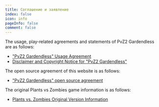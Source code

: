 ```yaml
---
title: Соглашение и заявление
index: false
icon: info
pageInfo: false
comment: false
---
```


The usage, play-related agreements and statements of PvZ2 Gardendless are as follows:

- ["PvZ2 Gardendless" Usage Agreement](Agreement.md)
- [Disclaimer and Copyright Notice for "PvZ2 Gardendless"](Disclaimer.md)

The open source agreement of this website is as follows:

- ["PvZ2 Gardendless" open source agreement](OpenSource.md)

The original Plants vs Zombies game information is as follows:

- [Plants vs. Zombies Original Version Information](PvZinfo.md)
